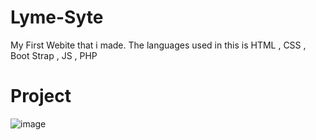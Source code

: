 # Lyme-Syte
My First Webite that i made. The languages used in this is HTML , CSS , Boot Strap , JS , PHP
# Project
![image](https://user-images.githubusercontent.com/106931101/182922337-58470a70-6a66-4c5d-8c77-c18f4f335840.png)
